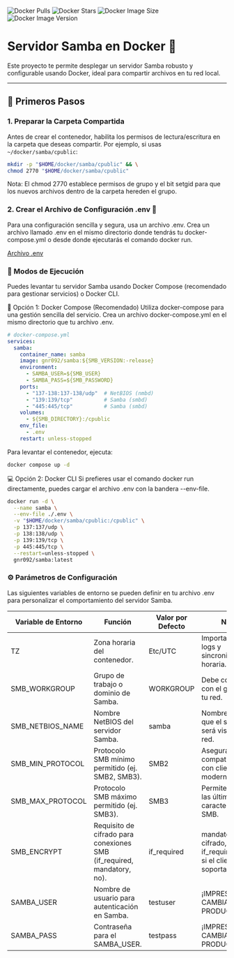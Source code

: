 ![Docker Pulls](https://img.shields.io/docker/pulls/gnr092/samba)
![Docker Stars](https://img.shields.io/docker/stars/gnr092/samba)
![Docker Image Size](https://img.shields.io/docker/image-size/gnr092/samba)
![Docker Image Version](https://img.shields.io/docker/v/gnr092/samba)

# Servidor Samba en Docker 🐳

Este proyecto te permite desplegar un servidor Samba robusto y configurable usando Docker, ideal para compartir archivos en tu red local.

---

## 🚀 Primeros Pasos

### 1. Preparar la Carpeta Compartida

Antes de crear el contenedor, habilita los permisos de lectura/escritura en la carpeta que deseas compartir. Por ejemplo, si usas `~/docker/samba/cpublic`:

```bash
mkdir -p "$HOME/docker/samba/cpublic" && \
chmod 2770 "$HOME/docker/samba/cpublic"
```
Nota: El chmod 2770 establece permisos de grupo y el bit setgid para que los nuevos archivos dentro de la carpeta hereden el grupo.

### 2. Crear el Archivo de Configuración .env 📄
Para una configuración sencilla y segura, usa un archivo .env. Crea un archivo llamado .env en el mismo directorio donde tendrás tu docker-compose.yml o desde donde ejecutarás el comando docker run.

[Archivo .env](./https://raw.githubusercontent.com/GNR092/samba/refs/heads/master/.env)

### 🚀 Modos de Ejecución
Puedes levantar tu servidor Samba usando Docker Compose (recomendado para gestionar servicios) o Docker CLI.

🐳 Opción 1: Docker Compose (Recomendado)
Utiliza docker-compose para una gestión sencilla del servicio. Crea un archivo docker-compose.yml en el mismo directorio que tu archivo .env.

```yaml
# docker-compose.yml
services:
  samba:
    container_name: samba
    image: gnr092/samba:${SMB_VERSION:-release}
    environment:
      - SAMBA_USER=${SMB_USER}
      - SAMBA_PASS=${SMB_PASSWORD}
    ports:
      - "137-138:137-138/udp"  # NetBIOS (nmbd)
      - "139:139/tcp"          # Samba (smbd)
      - "445:445/tcp"          # Samba (smbd)
    volumes:
      - ${SMB_DIRECTORY}:/cpublic
    env_file:
      - .env
    restart: unless-stopped
```
Para levantar el contenedor, ejecuta:

```bash
docker compose up -d
```

💻 Opción 2: Docker CLI
Si prefieres usar el comando docker run directamente, puedes cargar el archivo .env con la bandera --env-file.

```bash
docker run -d \
  --name samba \
  --env-file ./.env \
  -v "$HOME/docker/samba/cpublic:/cpublic" \
  -p 137:137/udp \
  -p 138:138/udp \
  -p 139:139/tcp \
  -p 445:445/tcp \
  --restart=unless-stopped \
  gnr092/samba:latest
```

### ⚙️ Parámetros de Configuración
Las siguientes variables de entorno se pueden definir en tu archivo .env para personalizar el comportamiento del servidor Samba.

|Variable de Entorno | Función | Valor por Defecto | Notas |
|-|-|-|-|
|TZ |Zona horaria del contenedor.|Etc/UTC|Importante para logs y sincronización horaria.|
|SMB_WORKGROUP|Grupo de trabajo o dominio de Samba.|WORKGROUP|Debe coincidir con el grupo de tu red.|
|SMB_NETBIOS_NAME|Nombre NetBIOS del servidor Samba.|samba|Nombre con el que el servidor será visible en la red.|
|SMB_MIN_PROTOCOL|Protocolo SMB mínimo permitido (ej. SMB2, SMB3).|SMB2|Asegura compatibilidad con clientes modernos.|
|SMB_MAX_PROTOCOL|Protocolo SMB máximo permitido (ej. SMB3).|SMB3|Permite el uso de las últimas características SMB.|
|SMB_ENCRYPT|Requisito de cifrado para conexiones SMB (if_required, mandatory, no).|if_required|mandatory exige cifrado, if_required lo usa si el cliente lo soporta.|
|SAMBA_USER|Nombre de usuario para autenticación en Samba.|testuser|¡IMPRESCINDIBLE CAMBIAR EN PRODUCCIÓN!|
|SAMBA_PASS|Contraseña para el SAMBA_USER.|testpass|¡IMPRESCINDIBLE CAMBIAR EN PRODUCCIÓN!|